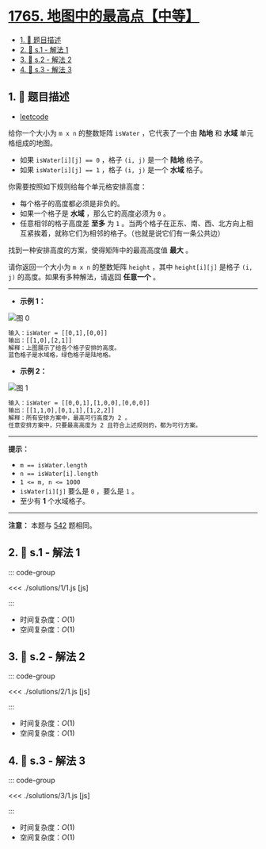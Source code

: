 # [1765. 地图中的最高点【中等】](https://github.com/tnotesjs/TNotes.leetcode/tree/main/notes/1765.%20%E5%9C%B0%E5%9B%BE%E4%B8%AD%E7%9A%84%E6%9C%80%E9%AB%98%E7%82%B9%E3%80%90%E4%B8%AD%E7%AD%89%E3%80%91)

<!-- region:toc -->

- [1. 📝 题目描述](#1--题目描述)
- [2. 🎯 s.1 - 解法 1](#2--s1---解法-1)
- [3. 🎯 s.2 - 解法 2](#3--s2---解法-2)
- [4. 🎯 s.3 - 解法 3](#4--s3---解法-3)

<!-- endregion:toc -->

## 1. 📝 题目描述

- [leetcode](https://leetcode.cn/problems/map-of-highest-peak/)

给你一个大小为 `m x n` 的整数矩阵 `isWater` ，它代表了一个由 **陆地** 和 **水域** 单元格组成的地图。

- 如果 `isWater[i][j] == 0` ，格子 `(i, j)` 是一个 **陆地** 格子。
- 如果 `isWater[i][j] == 1` ，格子 `(i, j)` 是一个 **水域** 格子。

你需要按照如下规则给每个单元格安排高度：

- 每个格子的高度都必须是非负的。
- 如果一个格子是 **水域** ，那么它的高度必须为 `0` 。
- 任意相邻的格子高度差 **至多** 为 `1` 。当两个格子在正东、南、西、北方向上相互紧挨着，就称它们为相邻的格子。（也就是说它们有一条公共边）

找到一种安排高度的方案，使得矩阵中的最高高度值 **最大** 。

请你返回一个大小为 `m x n` 的整数矩阵 `height` ，其中 `height[i][j]` 是格子 `(i, j)` 的高度。如果有多种解法，请返回 **任意一个** 。

---

- **示例 1：**

![图 0](https://cdn.jsdelivr.net/gh/tnotesjs/imgs@main/2025-09-25-12-08-20.png)

```txt
输入：isWater = [[0,1],[0,0]]
输出：[[1,0],[2,1]]
解释：上图展示了给各个格子安排的高度。
蓝色格子是水域格，绿色格子是陆地格。
```

- **示例 2：**

![图 1](https://cdn.jsdelivr.net/gh/tnotesjs/imgs@main/2025-09-25-12-08-27.png)

```txt
输入：isWater = [[0,0,1],[1,0,0],[0,0,0]]
输出：[[1,1,0],[0,1,1],[1,2,2]]
解释：所有安排方案中，最高可行高度为 2 。
任意安排方案中，只要最高高度为 2 且符合上述规则的，都为可行方案。
```

---

**提示：**

- `m == isWater.length`
- `n == isWater[i].length`
- `1 <= m, n <= 1000`
- `isWater[i][j]` 要么是 `0` ，要么是 `1` 。
- 至少有 **1** 个水域格子。

---

**注意：** 本题与 [542](https://leetcode.cn/problems/01-matrix/) 题相同。

## 2. 🎯 s.1 - 解法 1

::: code-group

<<< ./solutions/1/1.js [js]

:::

- 时间复杂度：$O(1)$
- 空间复杂度：$O(1)$

## 3. 🎯 s.2 - 解法 2

::: code-group

<<< ./solutions/2/1.js [js]

:::

- 时间复杂度：$O(1)$
- 空间复杂度：$O(1)$

## 4. 🎯 s.3 - 解法 3

::: code-group

<<< ./solutions/3/1.js [js]

:::

- 时间复杂度：$O(1)$
- 空间复杂度：$O(1)$

```

```
